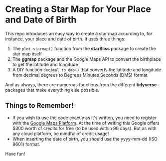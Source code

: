 # Creating a Star Map for Your Place and Date of Birth

This repo introduces an easy way to create a star map according to, for instance, your place and date of birth. It uses three things:

1) The `plot_starmap()` function from the **starBliss** package to create the star map itself
2) The __ggmap__ package and the Google Maps API to convert the birthplace to get the latitude and longitude
3) A DIY function `decimal_to_dms()` that converts the latitude and longitude from decimal degrees to Degrees Minutes Seconds (DMS) format

And as always, there are numerous functions from the different __tidyverse__ packages that make everything else possible.

## Things to Remember!

- If you wish to use the code exactly as it's written, you need to register with the [Google Maps Platform](https://developers.google.com/maps).
At the time of writing this Google offers $300 worth of credits for free (to be used within 90 days). But as with any cloud platform, be mindful
of credit usage!
- When inserting the date of birth, you should use the yyyy-mm-dd (ISO 8601) format.

Have fun!
